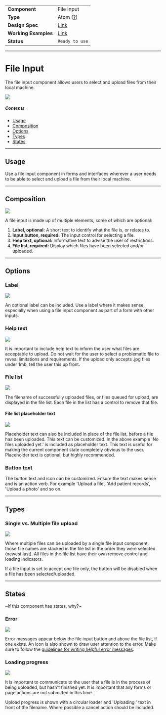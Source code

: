 |                      |                                                                  |
| -------------------- | ---------------------------------------------------------------- |
| **Component**        | File Input                                                       |
| **Type**             | Atom ([?](http://atomicdesign.bradfrost.com/chapter-2/))         |
| **Design Spec**      | [Link](https://sketch.cloud/s/DwkDk/a/jWp5Oz)                    |
| **Working Examples** | [Link](https://ui.dhis2.nu/demo/?path=/story/forms-file-input-file-input--default) |
| **Status**           | `Ready to use`                                              |

---

# File Input

The file input component allows users to select and upload files from their local machine.

![](../images/file-upload.png)

##### Contents

- [Usage](#usage)
- [Composition](#composition)
- [Options](#options)
- [Types](#types)
- [States](#states)

---

## Usage

Use a file input component in forms and interfaces wherever a user needs to be able to select and upload a file from their local machine.

---

## Composition

![](../images/file-input-composition.png)

A file input is made up of multiple elements, some of which are optional:

1. **Label, optional:** A short text to identify what the file is, or relates to.
2. **Input button, required:** The input control for selecting a file.
3. **Help text, optional:** Informative text to advise the user of restrictions.
4. **File list, required:** Display which files have been selected and/or uploaded.

---

## Options

### Label

![](../images/file-upload-label.png)

An optional label can be included. Use a label where it makes sense, especially when using a file input component as part of a form with other inputs.

### Help text

![](../images/file-upload-help.png)

It is important to include help text to inform the user what files are acceptable to upload. Do not wait for the user to select a problematic file to reveal limitations and requirements. If the upload only accepts .jpg files under 1mb, tell the user this up front.

### File list

![](../images/file-upload-full.png)

The filename of successfully uploaded files, or files queued for upload, are displayed in the file list. Each file in the list has a control to remove that file.

#### File list placeholder text

![](../images/file-upload-placeholder.png)

Placeholder text can also be included in place of the file list, before a file has been uploaded. This text can be customized. In the above example 'No files uploaded yet.' is included as placeholder text. This text is useful for making the current component state completely obvious to the user. Placeholder text is optional, but highly recommended.

### Button text

The button text and icon can be customized. Ensure the text makes sense and is an action verb. For example 'Upload a file', 'Add patient records', 'Upload a photo' and so on.

---

## Types

### Single vs. Multiple file upload

![](../images/file-upload-multi.png)

Where multiple files can be uploaded by a single file input component, those file names are stacked in the file list in the order they were selected (newest last). All files in the file list have their own remove control and loading indicators.

If a file input is set to accept one file only, the button will be disabled when a file has been selected/uploaded.

---

## States

~If this component has states, why?~

### Error

![](../images/file-upload-error.png)

Error messages appear below the file input button and above the file list, if one exists. An icon is also shown to draw user attention to the error. Make sure to follow the [guidelines for writing helpful error messages](https://github.com/dhis2/design-system/blob/master/principles/content-communication.md#error-messages).

### Loading progress

![](../images/file-upload-loader.png)

It is important to communicate to the user that a file is in the process of being uploaded, but hasn't finished yet. It is important that any forms or page actions are not submitted in this time.

Upload progress is shown with a circular loader and 'Uploading:' text in front of the filename. Where possible a cancel action should be included.
